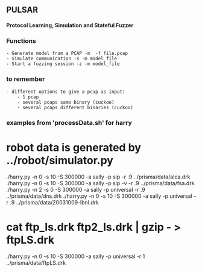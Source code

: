 
## PULSAR
#### Protocol Learning, Simulation and Stateful Fuzzer

### Functions

    - Generate model from a PCAP -m  -f file.pcap
    - Simulate communication -s -m model_file
    - Start a fuzzing session -z -m model_file

### to remember

    - different options to give a pcap as input:
        - 1 pcap
        - several pcaps same binary (cuckoo)
        - several pcaps different binaries (cuckoo)

### examples from 'processData.sh' for harry
# robot data is generated by ../robot/simulator.py
./harry.py -n 0 -s 10 -S 300000 -a sally -p sip -r .9 ../prisma/data/alca.drk
./harry.py -n 0 -s 10 -S 300000 -a sally -p sip -v -r .9 ../prisma/data/fsa.drk
./harry.py -n 2 -s 0 -S 300000 -a sally -p universal -r .9 ../prisma/data/dns.drk
./harry.py -n 0 -s 10 -S 300000 -a sally -p universal -r .9 ../prisma/data/20031009-lbnl.drk
# cat ftp_ls.drk ftp2_ls.drk | gzip - > ftpLS.drk
./harry.py -n 0 -s 10 -S 300000 -a sally -p universal -r 1 ../prisma/data/ftpLS.drk
